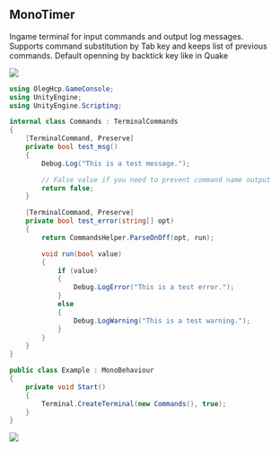 ## MonoTimer

Ingame terminal for input commands and output log messages.  
Supports command substitution by Tab key and keeps list of previous commands.
Default openning by backtick key like in Quake

![](https://raw.githubusercontent.com/oleghcp/UnityTools/workflow/corrections/_images/Terminal1.png)

```csharp
using OlegHcp.GameConsole;
using UnityEngine;
using UnityEngine.Scripting;

internal class Commands : TerminalCommands
{
    [TerminalCommand, Preserve]
    private bool test_msg()
    {
        Debug.Log("This is a test message.");

        // False value if you need to prevent command name output
        return false;
    }

    [TerminalCommand, Preserve]
    private bool test_error(string[] opt)
    {
        return CommandsHelper.ParseOnOff(opt, run);

        void run(bool value)
        {
            if (value)
            {
                Debug.LogError("This is a test error.");
            }
            else
            {
                Debug.LogWarning("This is a test warning.");
            }
        }
    }
}
```

```csharp
public class Example : MonoBehaviour
{
    private void Start()
    {
        Terminal.CreateTerminal(new Commands(), true);
    }
}
```

![](https://raw.githubusercontent.com/oleghcp/UnityTools/workflow/corrections/_images/Terminal2.png)